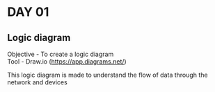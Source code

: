 # DAY 01 
## Logic diagram
Objective - To create a logic diagram <br>
Tool - Draw.io (https://app.diagrams.net/)

This logic diagram is made to understand the flow of data through the network and devices 


